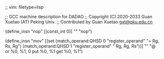 ;; vim: filetype=lisp

;; GCC machine description for DADAO
;; Copyright (C) 2020-2033 Guan Xuetao (AT) Peking Univ.
;; Contributed by Guan Xuetao <gxt@pku.edu.cn>

(define_insn "nop"
  [(const_int 0)]
	""
	"nop")

(define_insn "mov<mode>"
  [(set (match_operand:QHSD 0 "register_operand" "= Rg, Rs, Rg")
        (match_operand:QHSD 1 "register_operand" "  Rg, Rg, Rs"))]
	""
	"@
	or	%0, %1, 0
	put	%0, %1
	get	%0, %1")

